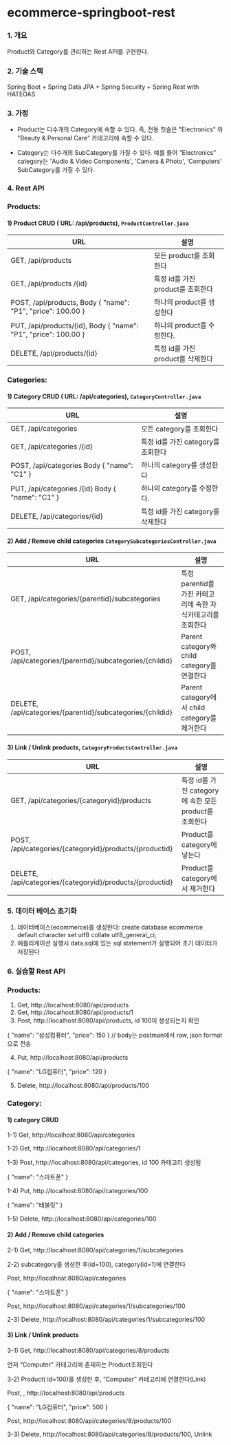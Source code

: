 # ecommerce-springboot-rest

### 1. 개요

  Product와 Category를 관리하는 Rest API를 구현한다.

### 2. 기술 스택

Spring Boot + Spring Data JPA + Spring Security + Spring Rest with HATEOAS

### 3. 가정

  - Product는 다수개의 Category에 속할 수 있다. 즉, 전동 칫솔은 "Electronics" 와
"Beauty & Personal Care" 카테고리에 속할 수 있다.

  - Category는 다수개의 SubCategory를 가질 수 있다. 예를 들어 “Electronics”
category는 'Audio & Video Components', 'Camera & Photo', ‘Computers’
SubCategory를 가질 수 있다.

### 4. Rest API

### Products:
#### 1) Product CRUD ( URL: /api/products), `ProductController.java`

| URL                                              | 설명                               |
|--------------------------------------------------|------------------------------------|
| GET, /api/products                            | 모든 product를 조회한다           |
| GET, /api/products /{id}                       | 특정 id를 가진 product를 조회한다 |
| POST, /api/products, Body { "name": "P1", "price": 100.00 }      | 하나의 product를 생성한다         |
| PUT, /api/products/{id}, Body { "name": "P1", "price": 100.00 } | 하나의 product를 수정한다.        |
| DELETE, /api/products/{id}                     | 특정 id를 가진 product를 삭제한다 |

### Categories:

#### 1) Category CRUD ( URL: /api/categories), `CategoryController.java`

| URL                                              | 설명                               |
|--------------------------------------------------|------------------------------------|
| GET, /api/categories                             | 모든 category를 조회한다           |
| GET, /api/categories /{id}                       | 특정 id를 가진 category를 조회한다 |
| POST, /api/categories Body { "name": "C1" }      | 하나의 category를 생성한다         |
| PUT, /api/categories /{id} Body { "name": "C1" } | 하나의 category를 수정한다.        |
| DELETE, /api/categories/{id}                     | 특정 id를 가진 category를 삭제한다 |

#### 2) Add / Remove child categories `CategorySubcategoriesController.java`

| URL                                              | 설명                               |
|--------------------------------------------------|------------------------------------|
| GET, /api/categories/{parentid}/subcategories    | 특정 parentid를 가진 카테고리에 속한 자식카테고리를 조회한다   |
| POST, /api/categories/{parentid}/subcategories/{childid}   | Parent category와 child category를 연결한다|
| DELETE, /api/categories/{parentid}/subcategories/{childid}  | Parent category에서 child category를 제거한다   |

#### 3) Link / Unlink products, `CategoryProductsController.java`


| URL                                              | 설명                               |
|--------------------------------------------------|------------------------------------|
| GET, /api/categories/{categoryid}/products    | 특정 id를 가진 category에 속한 모든 product를 조회한다  |
| POST, /api/categories/{categoryid}/products/{productid}   | Product를 category에 넣는다 |
| DELETE, /api/categories/{categoryid}/products/{productid}  | Product를 category에서 제거한다   |


### 5. 데이터 베이스 초기화
1) 데이터베이스(ecommerce)를 생성한다:  create database ecommerce default character set utf8 collate utf8_general_ci;
2) 애를리케이션 실행시 data.sql에 있는 sql statement가 실행되어 초기 데이터가 저장된다

### 6. 실습할 Rest API

### Products:
1) Get, http://localhost:8080/api/products
2) Get, http://localhost:8080/api/products/1
3) Post, http://localhost:8080/api/products, id 100이 생성되는지 확인


{
 "name": "삼성컴퓨터",
 "price": 150
} // body는 postman에서 raw, json format으로 전송

4) Put, http://localhost:8080/api/products

{
 "name": "LG컴퓨터",
 "price": 120
}

5) Delete, http://localhost:8080/api/products/100

### Category:

#### 1) category CRUD
1-1) Get, http://localhost:8080/api/categories

1-2) Get, http://localhost:8080/api/categories/1

1-3) Post, http://localhost:8080/api/categories, id 100 카테고리 생성됨

{
 "name": "스마트폰"
}

1-4) Put, http://localhost:8080/api/categories/100

{
 "name": "태블릿"
}

1-5) Delete, http://localhost:8080/api/categories/100

#### 2) Add / Remove child categories 

2-1) Get, http://localhost:8080/api/categories/1/subcategories

2-2) subcategory를 생성한 후(id=100), category(id=1)에 연결한다

Post, http://localhost:8080/api/categories

{
 "name": "스마트폰"
}

Post, http://localhost:8080/api/categories/1/subcategories/100


2-3) Delete, http://localhost:8080/api/categories/1/subcategories/100


#### 3) Link / Unlink products

3-1) Get, http://localhost:8080/api/categories/8/products

먼저 “Computer” 카테고리에 존재하는 Product조회한다


3-2) Product( id=100)를 생성한 후, “Computer” 카테고리에 연결한다(Link)

Post, , http://localhost:8080/api/products

{
 "name": "LG컴퓨터",
 "price": 500
}

Post, http://localhost:8080/api/categories/8/products/100

3-3) Delete, http://localhost:8080/api/categories/8/products/100, Unlink
